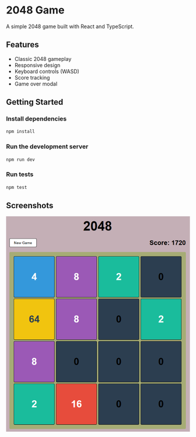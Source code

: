 # 2048 Game

A simple 2048 game built with React and TypeScript.

## Features

- Classic 2048 gameplay
- Responsive design
- Keyboard controls (WASD)
- Score tracking
- Game over modal

## Getting Started

### Install dependencies

```sh
npm install
```

### Run the development server

```sh
npm run dev
```

### Run tests

```sh
npm test
```

## Screenshots

![alt text](public/image.png)
